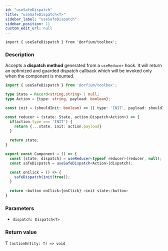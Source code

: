 ```yaml
---
id: "useSafeDispatch"
title: "useSafeDispatch<T>"
sidebar_label: "useSafeDispatch"
sidebar_position: 11
custom_edit_url: null
---
```


`import { useSafeDispatch } from '@orfium/toolbox';`

### Description

Accepts a **dispatch method** generated from a `useReducer` hook. 
It will return an optimized and guarded dispatch callback which will be invoked only when the component is mounted.

```typescript jsx
import { useSafeDispatch } from '@orfium/toolbox';

type State = Record<string,string> | null;
type Action = {type: string, payload: boolean};

const init = (shouldInit: boolean) => ({ type: 'INIT', payload: shouldInit });

const reducer = (state: State, action:Dispatch<Action>) => {
  if(action.type === 'INIT') {
    return {...state, init: action.payload}
  }
  
  return state;
}

export const Component = () => {
  const [state, dispatch] = useReducer<typeof reducer>(reducer, null);
  const safeDispatch = useSafeDispatch<Action>(dispatch);

  const onClick = () => {
    safeDispatch(init(true));
  }
  
  return <button onClick={onClick} >init state</button>
}

```

### Parameters

* `dispatch: Dispatch<T>`

### Return value

Ƭ `(actionEntity: T) => void` 

